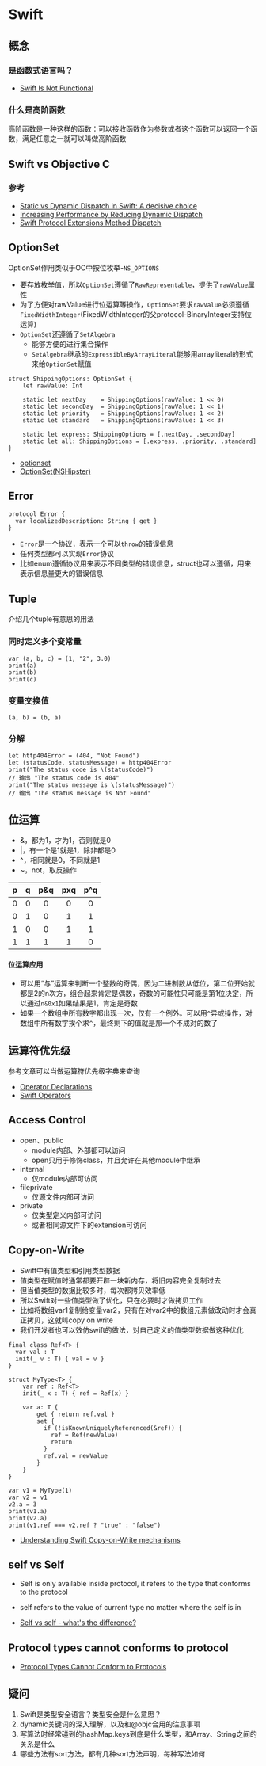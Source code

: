 # Swift

## 概念

### 是函数式语言吗？

- [Swift Is Not Functional](https://robnapier.net/swift-is-not-functional)

### 什么是高阶函数

高阶函数是一种这样的函数：可以接收函数作为参数或者这个函数可以返回一个函数，满足任意之一就可以叫做高阶函数

## Swift vs Objective C

### 参考
- [Static vs Dynamic Dispatch in Swift: A decisive choice](https://medium.com/@bakshioye/static-vs-dynamic-dispatch-in-swift-a-decisive-choice-cece1e872d)
- [Increasing Performance by Reducing Dynamic Dispatch](https://developer.apple.com/swift/blog/?id=27)
- [Swift Protocol Extensions Method Dispatch](https://medium.com/@leandromperez/protocol-extensions-gotcha-9ef1a42c83b6)

## OptionSet

OptionSet作用类似于OC中按位枚举-`NS_OPTIONS`

- 要存放枚举值，所以`OptionSet`遵循了`RawRepresentable`，提供了`rawValue`属性
- 为了方便对rawValue进行位运算等操作，`OptionSet`要求`rawValue`必须遵循`FixedWidthInteger`(FixedWidthInteger的父protocol-BinaryInteger支持位运算)
- `OptionSet`还遵循了`SetAlgebra`
	- 能够方便的进行集合操作 
	- `SetAlgebra`继承的`ExpressibleByArrayLiteral`能够用arrayliteral的形式来给`OptionSet`赋值

```
struct ShippingOptions: OptionSet {
    let rawValue: Int

    static let nextDay    = ShippingOptions(rawValue: 1 << 0)
    static let secondDay  = ShippingOptions(rawValue: 1 << 1)
    static let priority   = ShippingOptions(rawValue: 1 << 2)
    static let standard   = ShippingOptions(rawValue: 1 << 3)

    static let express: ShippingOptions = [.nextDay, .secondDay]
    static let all: ShippingOptions = [.express, .priority, .standard]
}
```

- [optionset](https://developer.apple.com/documentation/swift/optionset)
- [Option​Set(NSHipster)](https://nshipster.com/optionset/)

## Error

```
protocol Error {
  var localizedDescription: String { get }
}
```

- `Error`是一个协议，表示一个可以`throw`的错误信息
- 任何类型都可以实现`Error`协议
- 比如enum遵循协议用来表示不同类型的错误信息，struct也可以遵循，用来表示信息量更大的错误信息

## Tuple

介绍几个tuple有意思的用法

### 同时定义多个变常量
```
var (a, b, c) = (1, "2", 3.0)
print(a)
print(b)
print(c)
```

### 变量交换值
```
(a, b) = (b, a)
```

### 分解

```
let http404Error = (404, "Not Found")
let (statusCode, statusMessage) = http404Error
print("The status code is \(statusCode)")
// 输出 "The status code is 404"
print("The status message is \(statusMessage)")
// 输出 "The status message is Not Found"
```

## 位运算

- &，都为1，才为1，否则就是0
- |，有一个是1就是1，除非都是0
- ^，相同就是0，不同就是1
- ~，not，取反操作

|p|q|p&q|pxq|p^q|
|:-:|:-:|:-:|:-:|:-:|
|0|0|0|0|0|
|0|1|0|1|1|
|1|0|0|1|1|
|1|1|1|1|0|

#### 位运算应用
- 可以用“与”运算来判断一个整数的奇偶，因为二进制数从低位，第二位开始就都是2的n次方，组合起来肯定是偶数，奇数的可能性只可能是第1位决定，所以通过`n&0x1`如果结果是1，肯定是奇数
- 如果一个数组中所有数字都出现一次，仅有一个例外。可以用`^`异或操作，对数组中所有数字挨个求`^`，最终剩下的值就是那一个不成对的数了

## 运算符优先级

参考文章可以当做运算符优先级字典来查询

- [Operator Declarations](https://developer.apple.com/documentation/swift/swift_standard_library/operator_declarations)
- [Swift Operators](https://nshipster.com/swift-operators/)

## Access Control

- open、public
	- module内部、外部都可以访问
	- open只用于修饰class，并且允许在其他module中继承
- internal
	- 仅module内部可访问
- fileprivate
	- 仅源文件内部可访问
- private
	- 仅类型定义内部可访问
	- 或者相同源文件下的extension可访问

## Copy-on-Write

- Swift中有值类型和引用类型数据
- 值类型在赋值时通常都要开辟一块新内存，将旧内容完全复制过去
- 但当值类型的数据比较多时，每次都拷贝效率低
- 所以Swift对一些值类型做了优化，只在必要时才做拷贝工作
- 比如将数组var1复制给变量var2，只有在对var2中的数组元素做改动时才会真正拷贝，这就叫copy on write
- 我们开发者也可以效仿swift的做法，对自己定义的值类型数据做这种优化

```
final class Ref<T> {
  var val : T
  init(_ v : T) { val = v }
}

struct MyType<T> {
    var ref : Ref<T>
    init(_ x : T) { ref = Ref(x) }

    var a: T {
        get { return ref.val }
        set {
          if (!isKnownUniquelyReferenced(&ref)) {
            ref = Ref(newValue)
            return
          }
          ref.val = newValue
        }
    }
}

var v1 = MyType(1)
var v2 = v1
v2.a = 3
print(v1.a)
print(v2.a)
print(v1.ref === v2.ref ? "true" : "false")
```

- [Understanding Swift Copy-on-Write mechanisms](https://medium.com/@lucianoalmeida1/understanding-swift-copy-on-write-mechanisms-52ac31d68f2f)

## self vs Self

- Self is only available inside protocol, it refers to the type that conforms to the protocol
- self refers to the value of current type no matter where the self is in

- [Self vs self - what's the difference?](https://www.hackingwithswift.com/example-code/language/self-vs-self-whats-the-difference)

## Protocol types cannot conforms to protocol

- [Protocol Types Cannot Conform to Protocols](https://github.com/apple/swift/blob/main/userdocs/diagnostics/protocol-type-non-conformance.md)

## 疑问
1. Swift是类型安全语言？类型安全是什么意思？
2. dynamic关键词的深入理解，以及和@objc合用的注意事项
3. 写算法时经常碰到的hashMap.keys到底是什么类型，和Array、String之间的关系是什么
4. 哪些方法有sort方法，都有几种sort方法声明，每种写法如何